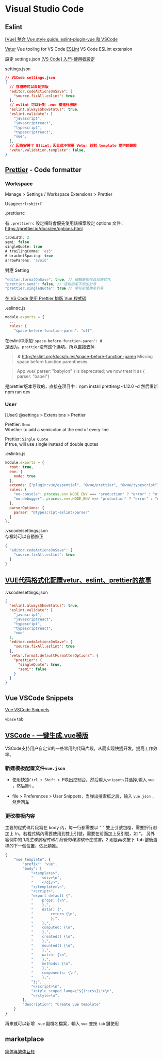 # Visual Studio Code

## Eslint

[[Vue] 整合 Vue style guide, eslint-plugin-vue 和 VSCode](https://pjchender.blogspot.com/2019/07/vue-vue-style-guide-eslint-plugin-vue.html)

[Vetur](https://marketplace.visualstudio.com/items?itemName=octref.vetur) 
Vue tooling for VS Code
[ESLint](https://marketplace.visualstudio.com/items?itemName=dbaeumer.vscode-eslint)
VS Code ESLint extension

設定 settings.json
[[VS Code] 入門-使用者設定](https://medium.com/az-%E4%B8%8B%E7%AD%86%E8%A8%98/vs-code-%E5%85%A5%E9%96%80-%E4%BD%BF%E7%94%A8%E8%80%85%E8%A8%AD%E5%AE%9A-85279307f510)

settings.json

```json
// VSCode settings.json
{
  // 存檔時可以自動排版
  "editor.codeActionsOnSave": {
    "source.fixAll.eslint": true
  },
  // eslint 可以針對 .vue 檔進行檢驗
  "eslint.alwaysShowStatus": true,
  "eslint.validate": [
    "javascript",
    "javascriptreact",
    "typescript",
    "typescriptreact",
    "vue",
  ],
  // 因為安裝了 ESLint，因此就不需要 Vetur 針對 template 提供的驗證
  "vetur.validation.template": false,
}
```

## [Prettier](https://marketplace.visualstudio.com/items?itemName=esbenp.prettier-vscode) - Code formatter

### Workspace

Manage > Settings / Workspace
Extensions > Prettier  

Usage`ctrl+shit+F`

.prettierrc

有 `.prettierrc` 設定檔時會優先使用該檔案設定
options 文件：https://prettier.io/docs/en/options.html

```js
tabWidth: 2
semi: false
singleQuote: true
# trailingComma: 'es5'
# bracketSpacing: true
arrowParens: 'avoid'
```

對應 Setting

```js
"editor.formatOnSave": true, // 编辑器保存自动格式化
"prettier.semi": false, // 语句结束不添加分号
"prettier.singleQuote": true // 字符串使用单引号
```

[在 VS Code 使用 Prettier 排版 Vue 程式碼](https://www.paultsai.com/vscode-prettier-vue/)

.eslintrc.js

```js
module.exports = {
  ...
  rules: {
    "space-before-function-paren": "off",
```

在eslint中添加`'space-before-function-paren': 0`  
是因为，`prettier`没有这个选项，所以直接去掉  
>   ✘  http://eslint.org/docs/rules/space-before-function-paren  Missing space before function parentheses

> App.vue{ parser: "babylon" } is deprecated; we now treat it as { parser: "babel"}

是prettier版本导致的，直接在项目中：npm install prettier@~1.12.0 -d
然后重新npm run dev

### User

[User] @settings > Extensions > Prettier

Prettier: `Semi`  
Whether to add a semicolon at the end of every line  

Prettier: `Single Quote`  
if true, will use single instead of double quotes 

.eslintrc.js

```js
module.exports = {
  root: true,
  env: {
    node: true
  },
  extends: ["plugin:vue/essential", "@vue/prettier", "@vue/typescript"],
  rules: {
    "no-console": process.env.NODE_ENV === "production" ? "error" : "off",
    "no-debugger": process.env.NODE_ENV === "production" ? "error" : "off"
  },
  parserOptions: {
    parser: "@typescript-eslint/parser"
  }
};
```

.vscode\settings.json  
存檔時可以自動修正   

```js
{
  "editor.codeActionsOnSave": {
    "source.fixAll.eslint": true
  }
}
```

## [VUE代码格式化配置vetur、eslint、prettier的故事](https://www.jianshu.com/p/f15b67c94c78)

.vscode\settings.json

```json
{
  "eslint.alwaysShowStatus": true,
  "eslint.validate": [
    "javascript",
    "javascriptreact",
    "typescript",
    "typescriptreact",
    "vue"
  ],
  "editor.codeActionsOnSave": {
    "source.fixAll.eslint": true
  },
  "vetur.format.defaultFormatterOptions": {
    "prettier": {
      "singleQuote": true,
      "semi": false
    }
  }
}
```

## Vue VSCode Snippets

[Vue VSCode Snippets](https://marketplace.visualstudio.com/items?itemName=sdras.vue-vscode-snippets)

`vbase` tab

## [VSCode - 一键生成.vue模版](https://juejin.im/post/5e2151b85188254c3c2755f1)

VSCode支持用户自定义的一些常用的代码片段，从而实现快捷开发，提高工作效率。

### 新建模板配置文件`vue.json`

* 使用快捷`Ctrl + Shift + `P唤出控制台，然后输入`snippets`并选择,输入 `vue` ，然后`回车`。

* file > Preferences > User Snippets，当弹出搜索框之后，输入 `vue.json` ，然后回车

### 更改模板内容

主要的程式碼片段寫在 body 內，每一行都需要以 " " 雙上引號包覆，需要折行則加上 \n，若程式碼內需要使用到雙上引號，需要在前面加上反引號，如 \"。 另外範例中的 $1 為生成該程式碼片段後閃爍游標所在位置，$2 則是再次按下 Tab 鍵後游標的下一個位置，依此類推。

```js
{
    "vue template": {
        "prefix": "vue",
        "body": [
            "<template>",
            "    <div>\n",
            "    </div>",
            "</template>\n",
            "<script>",
            "export default {",
            "    props: {\n",
            "    },",
            "    data() {",
            "        return {\n",
            "        };",
            "    },",
            "    computed: {\n",
            "    },",
            "    created() {\n",
            "    },",
            "    mounted() {\n",
            "    },",
            "    watch: {\n",
            "    },",
            "    methods: {\n",
            "    },",
            "    components: {\n",
            "    },",
            "};",
            "</script>\n",
            "<style scoped lang=\"${1:scss}\">\n",
            "</style>\n",
        ],
        "description": "Create vue template"
    }
}
```

再來就可以新增 `.vue` 副檔名檔案，輸入 `vue` 並按 `tab` 鍵使用


## marketplace

[简体与繁体互转](https://marketplace.visualstudio.com/items?itemName=cipchk.zh-hans-tt-hant-vscode)

